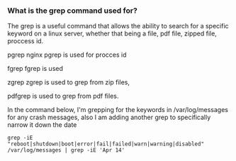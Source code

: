 <h3> What is the grep command used for?</h3>
<p> The grep is a useful command that allows the ability to search for a specific  keyword on a linux server, whether that being a file, pdf file, zipped file, proccess id.</p>


pgrep nginx
pgrep is used for procces id 


fgrep
fgrep is used 

  
zgrep 
zgrep is used to grep from zip files, 


pdfgrep is used to grep from pdf files.


In the command below, I'm grepping for the keywords in /var/log/messages for any crash messages, also I am adding another grep to specifically narrow it down the date
```
grep -iE "reboot|shutdown|boot|error|fail|failed|warn|warning|disabled" /var/log/messages | grep -iE 'Apr 14'
```
